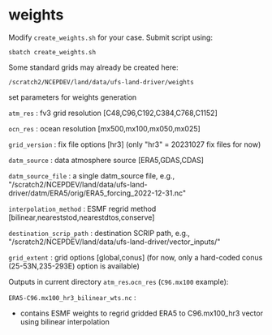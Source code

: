 # weights

Modify `create_weights.sh` for your case. Submit script using:

`sbatch create_weights.sh`

Some standard grids may already be created here:

`/scratch2/NCEPDEV/land/data/ufs-land-driver/weights`

 set parameters for weights generation
 
`atm_res`      : fv3 grid resolution [C48,C96,C192,C384,C768,C1152] 

`ocn_res`      : ocean resolution [mx500,mx100,mx050,mx025] 

`grid_version` : fix file options [hr3] (only "hr3" = 20231027 fix files for now) 

`datm_source`  : data atmosphere source [ERA5,GDAS,CDAS]

`datm_source_file` : a single datm_source file, e.g., "/scratch2/NCEPDEV/land/data/ufs-land-driver/datm/ERA5/orig/ERA5_forcing_2022-12-31.nc" 

`interpolation_method` : ESMF regrid method [bilinear,neareststod,nearestdtos,conserve]

`destination_scrip_path` : destination SCRIP path, e.g., "/scratch2/NCEPDEV/land/data/ufs-land-driver/vector_inputs/" 

`grid_extent`  : grid options [global,conus] (for now, only a hard-coded conus (25-53N,235-293E) option is available) 

Outputs in current directory `atm_res`.`ocn_res` (`C96.mx100` example):

`ERA5-C96.mx100_hr3_bilinear_wts.nc` :
* contains ESMF weights to regrid gridded ERA5 to C96.mx100_hr3 vector using bilinear interpolation


